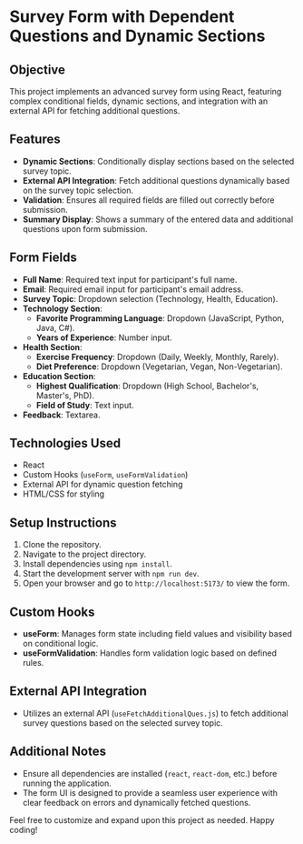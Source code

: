 # Survey Form with Dependent Questions and Dynamic Sections

## Objective
This project implements an advanced survey form using React, featuring complex conditional fields, dynamic sections, and integration with an external API for fetching additional questions.

## Features
- **Dynamic Sections**: Conditionally display sections based on the selected survey topic.
- **External API Integration**: Fetch additional questions dynamically based on the survey topic selection.
- **Validation**: Ensures all required fields are filled out correctly before submission.
- **Summary Display**: Shows a summary of the entered data and additional questions upon form submission.

## Form Fields
- **Full Name**: Required text input for participant's full name.
- **Email**: Required email input for participant's email address.
- **Survey Topic**: Dropdown selection (Technology, Health, Education).
- **Technology Section**:
  - **Favorite Programming Language**: Dropdown (JavaScript, Python, Java, C#).
  - **Years of Experience**: Number input.
- **Health Section**:
  - **Exercise Frequency**: Dropdown (Daily, Weekly, Monthly, Rarely).
  - **Diet Preference**: Dropdown (Vegetarian, Vegan, Non-Vegetarian).
- **Education Section**:
  - **Highest Qualification**: Dropdown (High School, Bachelor's, Master's, PhD).
  - **Field of Study**: Text input.
- **Feedback**: Textarea.

## Technologies Used
- React
- Custom Hooks (`useForm`, `useFormValidation`)
- External API for dynamic question fetching
- HTML/CSS for styling

## Setup Instructions
1. Clone the repository.
2. Navigate to the project directory.
3. Install dependencies using `npm install`.
4. Start the development server with `npm run dev`.
5. Open your browser and go to `http://localhost:5173/` to view the form.


## Custom Hooks
- **useForm**: Manages form state including field values and visibility based on conditional logic.
- **useFormValidation**: Handles form validation logic based on defined rules.

## External API Integration
- Utilizes an external API (`useFetchAdditionalQues.js`) to fetch additional survey questions based on the selected survey topic.

## Additional Notes
- Ensure all dependencies are installed (`react`, `react-dom`, etc.) before running the application.
- The form UI is designed to provide a seamless user experience with clear feedback on errors and dynamically fetched questions.

Feel free to customize and expand upon this project as needed. Happy coding!